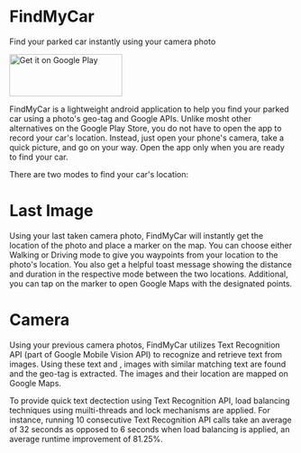 # FindMyCar
Find your parked car instantly using your camera photo

<a href='https://play.google.com/store/apps/details?id=com.release.rroycsdev.findmycar&pcampaignid=MKT-Other-global-all-co-prtnr-py-PartBadge-Mar2515-1'><img alt='Get it on Google Play' width="200" height = "75" src='https://play.google.com/intl/en_us/badges/images/generic/en_badge_web_generic.png'/></a>

FindMyCar is a lightweight android application to help you find your parked car using a photo's geo-tag and Google APIs.
Unlike mosht other alternatives on the Google Play Store, you do not have to open the app to record your car's location.
Instead, just open your phone's camera, take a quick picture, and go on your way. Open the app only when you are ready to find your car.

There are two modes to find your car's location:
# Last Image
Using your last taken camera photo, FindMyCar will instantly get the location of the photo and place a marker on the map.
You can choose either Walking or Driving mode to give you waypoints from your location to the photo's location. You also get a helpful toast message showing the distance and duration in the respective mode between the two locations. Additional, you can tap on the marker to open Google Maps with the designated points.

# Camera 
Using your previous <predefined number> camera photos, FindMyCar utilizes Text Recognition API (part of Google Mobile  Vision API)
to recognize and retrieve text from images. Using these text and <predefined text>, images with similar matching text are found and the geo-tag is extracted. The images and their location are mapped on Google Maps.
  
To provide quick text dectection using Text Recognition API, load balancing techniques using muilti-threads and lock mechanisms are applied. For instance, running 10 consecutive Text Recognition API calls take an average of 32 seconds as opposed to 6 seconds when load balancing is applied, an average runtime improvement of 81.25%.
